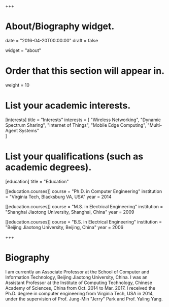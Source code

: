 +++
# About/Biography widget.

date = "2016-04-20T00:00:00"
draft = false

widget = "about"

# Order that this section will appear in.
weight = 10

# List your academic interests.
[interests]
  title = "Interests"
  interests = [
    "Wireless Networking",
    "Dynamic Spectrum Sharing",
    "Internet of Things",
    "Mobile Edge Computing",
    "Multi-Agent Systems"    
  ]

# List your qualifications (such as academic degrees).
[education]
  title = "Education"

[[education.courses]]
  course = "Ph.D. in Computer Engineering"
  institution = "Virginia Tech, Blacksburg VA, USA"
  year = 2014

[[education.courses]]
  course = "M.S. in Electrical Engineering"
  institution = "Shanghai Jiaotong University, Shanghai, China"
  year = 2009

[[education.courses]]
  course = "B.S. in Electrical Engineering"
  institution = "Beijing Jiaotong University, Beijing, China"
  year = 2006
 
+++

# Biography

I am currently an Associate Professor at the School of Computer and Information Technology, Beijing Jiaotong University, China. I was an Assistant Professor at the Institute of Computing Technology, Chinese Academy of Sciences, China from Oct. 2014 to Mar. 2017. I received the Ph.D. degree in computer engineering from Virginia Tech, USA in 2014, under the supervision of Prof. Jung-Min "Jerry" Park and Prof. Yaling Yang. 

 
